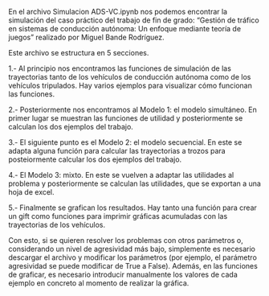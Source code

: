 En el archivo Simulacion ADS-VC.ipynb nos podemos encontrar la simulación del caso práctico del trabajo de fin de grado: “Gestión de tráfico en sistemas de conducción autónoma: Un enfoque mediante teoría de juegos” realizado por Miguel Bande Rodríguez.

Este archivo se estructura en 5 secciones.

  1.- Al principio nos encontramos las funciones de simulación de las trayectorias tanto de los vehículos de conducción autónoma como de los vehículos tripulados. Hay varios ejemplos para visualizar cómo funcionan las funciones.

  2.- Posteriormente nos encontramos al Modelo 1: el modelo simultáneo. En primer lugar se muestran las funciones de utilidad y posteriormente se calculan los dos ejemplos del trabajo.

  3.- El siguiente punto es el Modelo 2: el modelo secuencial. En este se adapta alguna función para calcular las trayectorias a trozos para posteiormente calcular los dos ejemplos del trabajo.

  4.- El Modelo 3: mixto. En este se vuelven a adaptar las utilidades al problema y posteriormente se calculan las utilidades, que se exportan a una hoja de excel.

  5.- Finalmente se grafican los resultados. Hay tanto una función para crear un gift como funciones para imprimir gráficas acumuladas con las trayectorias de los vehículos.

Con esto, si se quieren resolver los problemas con otros parámetros o, considerando un nivel de agresividad más bajo, simplemente es necesario descargar el archivo y modificar los parámetros (por ejemplo, el parámetro agresividad se puede modificar de True a False). Además, en las funciones de graficar, es necesario introducir manualmente los valores de cada ejemplo en concreto al momento de realizar la gráfica.
  
